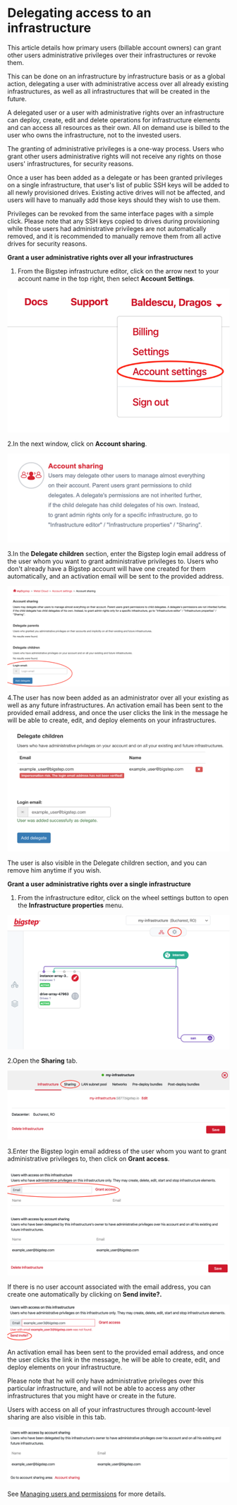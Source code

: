 # Delegating access to an infrastructure
This article details how primary users (billable account owners) can grant other users administrative privileges over their infrastructures or revoke them.

 This can be done on an infrastructure by infrastructure basis or as a global action, delegating a user with administrative access over all already existing infrastructures, as well as all infrastructures that will be created in the future.

 A delegated user or a user with administrative rights over an infrastructure can deploy, create, edit and delete operations for infrastructure elements and can access all resources as their own. All on demand use is billed to the user who owns the infrastructure, not to the invested users.

 The granting of administrative privileges is a one-way process. Users who grant other users administrative rights will not receive any rights on those users' infrastructures, for security reasons.

 Once a user has been added as a delegate or has been granted privileges on a single infrastructure, that user's list of public SSH keys will be added to all newly provisioned drives. Existing active drives will not be affected, and users will have to manually add those keys should they wish to use them.

 Privileges can be revoked from the same interface pages with a simple click. Please note that any SSH keys copied to drives during provisioning while those users had administrative privileges are not automatically removed, and it is recommended to manually remove them from all active drives for security reasons.

 **Grant a user administrative rights over all your infrastructures**

 1. From the Bigstep infrastructure editor, click on the arrow next to your account name in the top right, then select **Account Settings**.

 ![](/assets/guides/user_management_1.png)

 2.In the next window, click on **Account sharing**.

 ![](/assets/guides/user_management_2.png)

 3.In the **Delegate children** section, enter the Bigstep login email address of the user whom you want to grant administrative privileges to. Users who don't already have a Bigstep account will have one created for them automatically, and an activation email will be sent to the provided address.

 ![](/assets/guides/user_management_3.png)

 4.The user has now been added as an administrator over all your existing as well as any future infrastructures. An activation email has been sent to the provided email address, and once the user clicks the link in the message he will be able to create, edit, and deploy elements on your infrastructures.

 ![](/assets/guides/user_management_4.png)

 The user is also visible in the Delegate children section, and you can remove him anytime if you wish.

  **Grant a user administrative rights over a single infrastructure**

 1. From the infrastructure editor, click on the wheel settings button to open the **Infrastructure properties** menu.

 ![](/assets/guides/user_management_5.png)

 2.Open the **Sharing** tab.

 ![](/assets/guides/user_management_6.png)

 3.Enter the Bigstep login email address of the user whom you want to grant administrative privileges to, then click on **Grant access**.

 ![](/assets/guides/user_management_7.png)

 If there is no user account associated with the email address, you can create one automatically by clicking on **Send invite?.**

 **![](/assets/guides/user_management_8.png)**

 An activation email has been sent to the provided email address, and once the user clicks the link in the message, he will be able to create, edit, and deploy elements on your infrastructure.

 Please note that he will only have administrative privileges over this particular infrastructure, and will not be able to access any other infrastructures that you might have or create in the future.

 Users with access on all of your infrastructures through account-level sharing are also visible in this tab.

 ![](/assets/guides/user_management_9.png)

See [Managing users and permissions](/guides/managing_users_and_permissions) for more details.